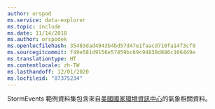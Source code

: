 ```yaml
---
author: orspod
ms.service: data-explorer
ms.topic: include
ms.date: 11/14/2018
ms.author: orspodek
ms.openlocfilehash: 35483dad4943b4bd57d47e1faacd710fa14f3cf9
ms.sourcegitcommit: f49e581d9156e57459bc69c94838d886c166449e
ms.translationtype: HT
ms.contentlocale: zh-TW
ms.lasthandoff: 12/01/2020
ms.locfileid: "87375234"
---
```

StormEvents 範例資料集包含來自[美國國家環境資訊中心](https://www.ncdc.noaa.gov/stormevents/)的氣象相關資料。